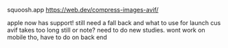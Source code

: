 squoosh.app
https://web.dev/compress-images-avif/

apple now has support!
still need a fall back and what to use for launch cus avif takes too long still
or note? need to do new studies. wont work on mobile tho, have to do on back end